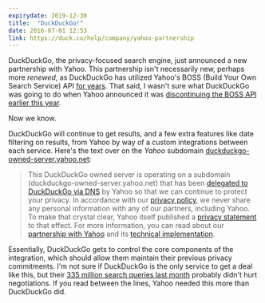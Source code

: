 ```yaml
---
expirydate: 2019-12-30
title:  "DuckDuckGo!"
date: 2016-07-01 12:53
link: https://duck.co/help/company/yahoo-partnership
---
```


DuckDuckGo, the privacy-focused search engine, just announced a new partnership with Yahoo. This partnership isn't necessarily new, perhaps more _renewed_, as DuckDuckGo has utilized Yahoo's BOSS (Build Your Own Search Service) API [for years][yahoointerview]. That said, I wasn't sure what DuckDuckGo was going to do when Yahoo announced it was [discontinuing the BOSS API earlier this year][byeboss]. 

Now we know. 

DuckDuckGo will continue to get results, and a few extra features like date filtering on results, from Yahoo by way of a custom integrations between each service. Here's the text over on the _Yahoo_ subdomain [duckduckgo-owned-server.yahoo.net](https://duckduckgo-owned-server.yahoo.net): 

> This DuckDuckGo owned server is operating on a subdomain (duckduckgo-owned-server.yahoo.net) that has been [delegated to DuckDuckGo via DNS](https://duck.co/help/results/yahoo-technical-implementation) by Yahoo so that we can continue to protect your privacy. In accordance with our [privacy policy](https://duckduckgo.com/privacy), we never share any personal information with any of our partners, including Yahoo. To make that crystal clear, Yahoo itself published a [privacy statement](https://help.yahoo.com/kb/search-for-desktop/SLN27299.html) to that effect. For more information, you can read about our [partnership with Yahoo](https://duck.co/help/company/yahoo-partnership) and its [technical implementation](https://duck.co/help/results/yahoo-technical-implementation). 

Essentially, DuckDuckGo gets to control the core components of the integration, which should allow them maintain their previous privacy commitments. I'm not sure if DuckDuckGo is the only service to get a deal like this, but their [335 million search queries last month][ddgstats] probably didn't hurt negotiations. If you read between the lines, Yahoo needed this more than DuckDuckGo did. 

[byeboss]: https://developer.yahoo.com/boss/search/
[yprivacy]: https://help.yahoo.com/kb/search-for-desktop/SLN27299.html
[yahoointerview]: https://developer.yahoo.com/blogs/ydn/duckduckgo-search-engine-built-boss-47461.html
[ddgstats]: https://duckduckgo.com/traffic.html
